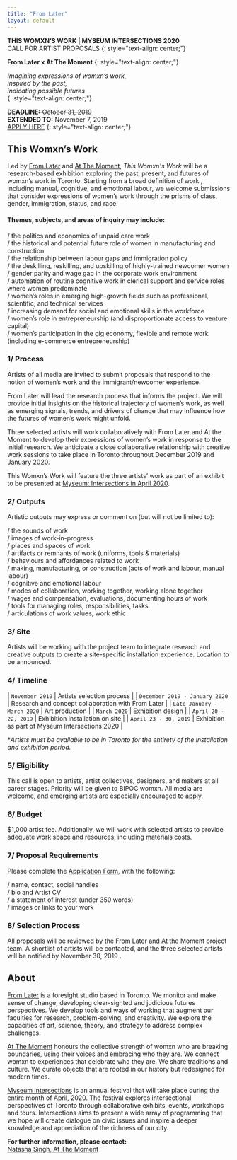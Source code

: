 ```yaml
---
title: "From Later"
layout: default
---
```



**THIS WOMXN’S WORK | MYSEUM INTERSECTIONS 2020**  
CALL FOR ARTIST PROPOSALS
{: style="text-align: center;"}

**From Later x At The Moment**
{: style="text-align: center;"}

*Imagining expressions of womxn’s work,*  
*inspired by the past,*  
*indicating possible futures*  
{: style="text-align: center;"}

~~**DEADLINE:** October 31, 2019~~  
**EXTENDED TO:** November 7, 2019  
[APPLY HERE](https://forms.gle/6cWpfrMFvYJrgYLA9)
{: style="text-align: center;"}

## This Womxn’s Work
Led by [From Later](https://www.fromlater.com) and [At The Moment](https://atthemomentonline.co/), *This Womxn's Work* will be a research-based exhibition exploring the past, present, and futures of womxn’s work in Toronto. Starting from a broad definition of work , including manual, cognitive, and emotional labour, we welcome submissions that consider expressions of women’s work through the prisms of class, gender, immigration, status, and race.

#### Themes, subjects, and areas of inquiry may include:
/ the politics and economics of unpaid care work  
/ the historical and potential future role of women in manufacturing and construction  
/ the relationship between labour gaps and immigration policy  
/ the deskilling, reskilling, and upskilling of highly-trained newcomer women  
/ gender parity and wage gap in the corporate work environment  
/ automation of routine cognitive work in clerical support and service roles where women predominate  
/ women’s roles in emerging high-growth fields such as professional, scientific, and technical services  
/ increasing demand for social and emotional skills in the workforce  
/ women’s role in entrepreneurship (and disproportionate access to venture capital)  
/ women’s participation in the gig economy, flexible and remote work (including e-commerce entrepreneurship)  

### 1/ Process
Artists of all media are invited to submit proposals that respond to the notion of women’s work and the immigrant/newcomer experience.  

From Later will lead the research process that informs the project. We will provide initial insights
on the historical trajectory of women’s work, as well as emerging signals, trends, and drivers of
change that may influence how the futures of women’s work might unfold.  

Three selected artists will work collaboratively with From Later and At the Moment to develop
their expressions of women’s work in response to the initial research. We anticipate a close
collaborative relationship with creative work sessions to take place in Toronto throughout
December 2019 and January 2020.  

This Womxn’s Work will feature the three artists’ work as part of an exhibit to be presented at
[Myseum: Intersections in April 2020](http://www.myseumoftoronto.com/program/myseum-intersections/).  

### 2/ Outputs
Artistic outputs may express or comment on (but will not be limited to):  

/ the sounds of work  
/ images of work-in-progress  
/ places and spaces of work  
/ artifacts or remnants of work (uniforms, tools & materials)  
/ behaviours and affordances related to work  
/ making, manufacturing, or construction (acts of work and labour, manual labour)  
/ cognitive and emotional labour  
/ modes of collaboration, working together, working alone together  
/ wages and compensation, evaluations, documenting hours of work  
/ tools for managing roles, responsibilities, tasks  
/ articulations of work values, work ethic  

### 3/ Site
Artists will be working with the project team to integrate research and creative outputs to create a site-specific installation experience. Location to be announced.  

### 4/ Timeline

| `November 2019` | Artists selection process |
| `December 2019 - January 2020` | Research and concept collaboration with From Later |
| `Late January - March 2020` | Art production |
| `March 2020` | Exhibition design |
| `April 20 - 22, 2019` | Exhibition installation on site |
| `April 23 - 30, 2019` | Exhibition as part of Myseum Intersections 2020 |

\**Artists must be available to be in Toronto for the entirety of the installation and exhibition period.*

### 5/ Eligibility
This call is open to artists, artist collectives, designers, and makers at all career stages. Priority will be given to BIPOC womxn. All media are welcome, and emerging artists are especially encouraged to apply.  

### 6/ Budget
$1,000 artist fee. Additionally, we will work with selected artists to provide adequate work space
and resources, including materials costs.

### 7/ Proposal Requirements
Please complete the [Application Form](https://forms.gle/6cWpfrMFvYJrgYLA9), with the following:  

/ name, contact, social handles    
/ bio and Artist CV  
/ a statement of interest (under 350 words)  
/ images or links to your work  

### 8/ Selection Process
All proposals will be reviewed by the From Later and At the Moment project team. A shortlist of
artists will be contacted, and the three selected artists will be notified by November 30, 2019 .

## About
[From Later](http://www.fromlater.com) is a foresight studio based in Toronto. We monitor and make sense of change, developing clear-sighted and judicious futures perspectives. We develop tools and ways of working that augment our faculties for research, problem-solving, and creativity. We explore the capacities of art, science, theory, and strategy to address complex challenges.  

[At The Moment](https://atthemomentonline.co/) honours the collective strength of womxn who are breaking boundaries, using their voices and embracing who they are. We connect womxn to experiences that celebrate who they are. We share traditions and culture. We curate objects  that are rooted in our history but redesigned for modern times.  

[Myseum Intersections](http://www.myseumoftoronto.com/program/myseum-intersections/) is an annual festival that will take place during the entire month of April, 2020. The festival explores intersectional perspectives of Toronto through collaborative exhibits, events, workshops and tours. Intersections aims to present a wide array of programming that we hope will create dialogue on civic issues and inspire a deeper knowledge and appreciation of the richness of our city.

**For further information, please contact:**  
[Natasha Singh, At The Moment](mailto:info.atm.online@gmail.com)